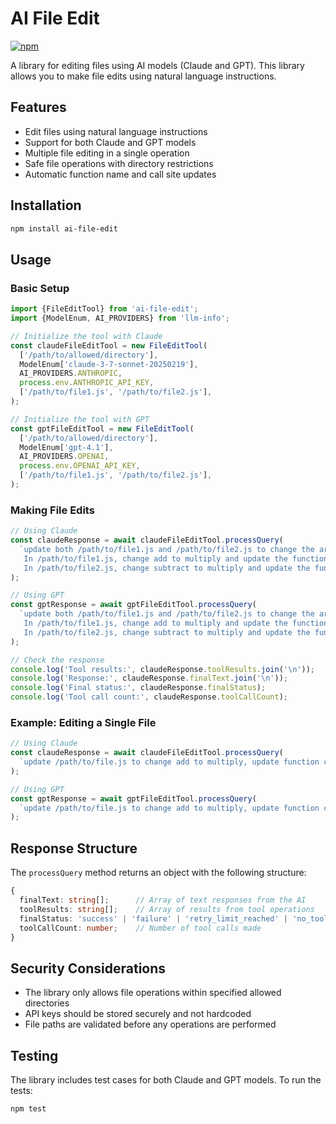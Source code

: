 # AI File Edit

[![npm](https://img.shields.io/npm/v/ai-file-edit)](https://www.npmjs.com/package/ai-file-edit)

A library for editing files using AI models (Claude and GPT). This library allows you to make file edits using natural language instructions.

## Features

- Edit files using natural language instructions
- Support for both Claude and GPT models
- Multiple file editing in a single operation
- Safe file operations with directory restrictions
- Automatic function name and call site updates

## Installation

```bash
npm install ai-file-edit
```

## Usage

### Basic Setup

```ts
import {FileEditTool} from 'ai-file-edit';
import {ModelEnum, AI_PROVIDERS} from 'llm-info';

// Initialize the tool with Claude
const claudeFileEditTool = new FileEditTool(
  ['/path/to/allowed/directory'],
  ModelEnum['claude-3-7-sonnet-20250219'],
  AI_PROVIDERS.ANTHROPIC,
  process.env.ANTHROPIC_API_KEY,
  ['/path/to/file1.js', '/path/to/file2.js'],
);

// Initialize the tool with GPT
const gptFileEditTool = new FileEditTool(
  ['/path/to/allowed/directory'],
  ModelEnum['gpt-4.1'],
  AI_PROVIDERS.OPENAI,
  process.env.OPENAI_API_KEY,
  ['/path/to/file1.js', '/path/to/file2.js'],
);
```

### Making File Edits

```ts
// Using Claude
const claudeResponse = await claudeFileEditTool.processQuery(
  `update both /path/to/file1.js and /path/to/file2.js to change the arithmetic operations to multiplication. 
   In /path/to/file1.js, change add to multiply and update the function calls.
   In /path/to/file2.js, change subtract to multiply and update the function calls.`,
);

// Using GPT
const gptResponse = await gptFileEditTool.processQuery(
  `update both /path/to/file1.js and /path/to/file2.js to change the arithmetic operations to multiplication. 
   In /path/to/file1.js, change add to multiply and update the function calls.
   In /path/to/file2.js, change subtract to multiply and update the function calls.`,
);

// Check the response
console.log('Tool results:', claudeResponse.toolResults.join('\n'));
console.log('Response:', claudeResponse.finalText.join('\n'));
console.log('Final status:', claudeResponse.finalStatus);
console.log('Tool call count:', claudeResponse.toolCallCount);
```

### Example: Editing a Single File

```ts
// Using Claude
const claudeResponse = await claudeFileEditTool.processQuery(
  `update /path/to/file.js to change add to multiply, update function calls as well`,
);

// Using GPT
const gptResponse = await gptFileEditTool.processQuery(
  `update /path/to/file.js to change add to multiply, update function calls as well`,
);
```

## Response Structure

The `processQuery` method returns an object with the following structure:

```ts
{
  finalText: string[];      // Array of text responses from the AI
  toolResults: string[];    // Array of results from tool operations
  finalStatus: 'success' | 'failure' | 'retry_limit_reached' | 'no_tool_calls';
  toolCallCount: number;    // Number of tool calls made
}
```

## Security Considerations

- The library only allows file operations within specified allowed directories
- API keys should be stored securely and not hardcoded
- File paths are validated before any operations are performed

## Testing

The library includes test cases for both Claude and GPT models. To run the tests:

```bash
npm test
```

